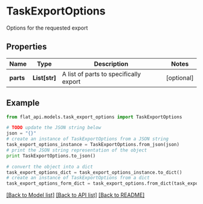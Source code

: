 # TaskExportOptions

Options for the requested export 

## Properties

Name | Type | Description | Notes
------------ | ------------- | ------------- | -------------
**parts** | **List[str]** | A list of parts to specifically export | [optional] 

## Example

```python
from flat_api.models.task_export_options import TaskExportOptions

# TODO update the JSON string below
json = "{}"
# create an instance of TaskExportOptions from a JSON string
task_export_options_instance = TaskExportOptions.from_json(json)
# print the JSON string representation of the object
print TaskExportOptions.to_json()

# convert the object into a dict
task_export_options_dict = task_export_options_instance.to_dict()
# create an instance of TaskExportOptions from a dict
task_export_options_form_dict = task_export_options.from_dict(task_export_options_dict)
```
[[Back to Model list]](../README.md#documentation-for-models) [[Back to API list]](../README.md#documentation-for-api-endpoints) [[Back to README]](../README.md)


